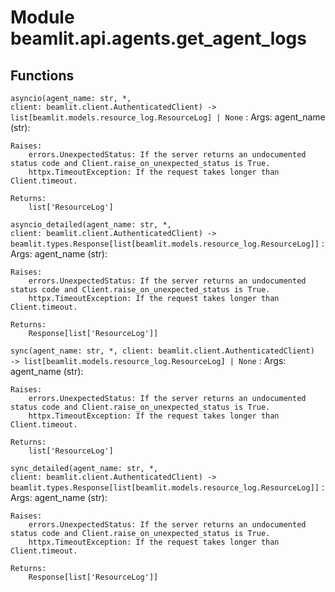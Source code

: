 Module beamlit.api.agents.get_agent_logs
========================================

Functions
---------

`asyncio(agent_name: str, *, client: beamlit.client.AuthenticatedClient) ‑> list[beamlit.models.resource_log.ResourceLog] | None`
:   Args:
        agent_name (str):
    
    Raises:
        errors.UnexpectedStatus: If the server returns an undocumented status code and Client.raise_on_unexpected_status is True.
        httpx.TimeoutException: If the request takes longer than Client.timeout.
    
    Returns:
        list['ResourceLog']

`asyncio_detailed(agent_name: str, *, client: beamlit.client.AuthenticatedClient) ‑> beamlit.types.Response[list[beamlit.models.resource_log.ResourceLog]]`
:   Args:
        agent_name (str):
    
    Raises:
        errors.UnexpectedStatus: If the server returns an undocumented status code and Client.raise_on_unexpected_status is True.
        httpx.TimeoutException: If the request takes longer than Client.timeout.
    
    Returns:
        Response[list['ResourceLog']]

`sync(agent_name: str, *, client: beamlit.client.AuthenticatedClient) ‑> list[beamlit.models.resource_log.ResourceLog] | None`
:   Args:
        agent_name (str):
    
    Raises:
        errors.UnexpectedStatus: If the server returns an undocumented status code and Client.raise_on_unexpected_status is True.
        httpx.TimeoutException: If the request takes longer than Client.timeout.
    
    Returns:
        list['ResourceLog']

`sync_detailed(agent_name: str, *, client: beamlit.client.AuthenticatedClient) ‑> beamlit.types.Response[list[beamlit.models.resource_log.ResourceLog]]`
:   Args:
        agent_name (str):
    
    Raises:
        errors.UnexpectedStatus: If the server returns an undocumented status code and Client.raise_on_unexpected_status is True.
        httpx.TimeoutException: If the request takes longer than Client.timeout.
    
    Returns:
        Response[list['ResourceLog']]